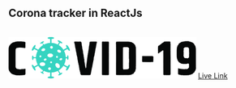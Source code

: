 <h2>Corona tracker in ReactJs</h2>
<br />
<img src="src/images/corona.png" alt="corona-image" />
<a href="https://sammed-sankonatti.github.io/corona-tracker/"> Live Link</a>

